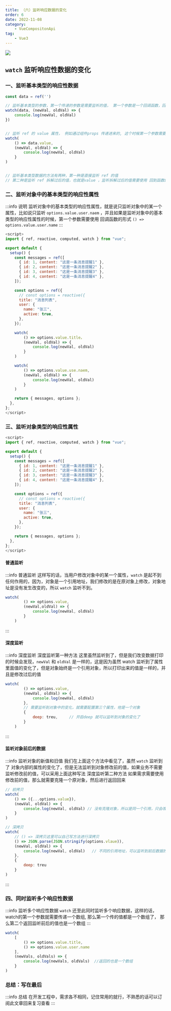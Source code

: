 ```yaml
---
title: （六）监听响应数据的变化
order: 6
date: 2022-11-08
category:
    - VueCompositonApi
tag: 
    - Vue3
---
```


![](https://image.zswei.xyz/img/202211121817662.webp)

## `watch` 监听响应性数据的变化
### 一、监听基本类型的响应性数据
```js
const data = ref('')

// 监听基本类型的参数，第一个传递的参数是需要监听的值， 第一个参数是一个回调函数，回调函数又两个值，一个是，监听数据变化过后的值，第二个是变化之前的值
watch(data, (newVal, oldVal) => {
    console.log(newVal, oldVal)
})


// 监听 ref 的 value 属性， 例如通过组件props 传递进来的, 这个时候第一个参数需要使用回调函数的形式
watch(
    () => data.value,
    (newVal, oldVal) => {
        console.log(newVal, oldVal)
    }
)


// 监听基本类型数据的方法有两种，第一种是直接监听 ref 的值
// 第二种是监听 ref 拆解过后的值，也就是value ，监听拆解过后的值需要使用 回到函数的形式监听 
```


### 二、监听对象中的基本类型的响应性属性
:::info 说明
监听对象中的基本类型的响应性属性，就是说只监听对象中的某一个属性，比如说只监听
`options.value.user.naem` ，并且如果是监听对象中的基本类型的响应性属性的时候，第一个参数需要使用 回调函数的形式 `() => options.value.user.name` 
:::
```js
<script>
import { ref, reactive, computed, watch } from "vue";

export default {
  setup() {
    const messages = ref([
      { id: 1, content: "这是一条消息提醒1" },
      { id: 2, content: "这是一条消息提醒2" },
      { id: 3, content: "这是一条消息提醒3" },
      { id: 4, content: "这是一条消息提醒4" },
    ]);

    const options = ref({
      // const options = reactive({
      title: "消息列表",
      user: {
        name: "张三",
        active: true,
      },
    });

    watch(
        () => options.value.title，
        (newVal, oldVal) => {
            console.log(newVal, oldVal)
        }
    )

    watch(
        () => options.value.use.naem,
        (newVal, oldVal) => {
            console.log(newVal, oldVal)
        }
    )

    return { messages, options };
  },
};
</script>
```

### 三、监听对象类型的响应性属性
```js
<script>
import { ref, reactive, computed, watch } from "vue";

export default {
  setup() {
    const messages = ref([
      { id: 1, content: "这是一条消息提醒1" },
      { id: 2, content: "这是一条消息提醒2" },
      { id: 3, content: "这是一条消息提醒3" },
      { id: 4, content: "这是一条消息提醒4" },
    ]);

    const options = ref({
      // const options = reactive({
      title: "消息列表",
      user: {
        name: "张三",
        active: true,
      },
    });

    return { messages, options };
  },
};
</script>
```

#### 普通监听
:::info 普通监听
这样写的话，当用户修改对象中的某一个属性，`watch` 是起不到任何作用的，因为，对象是一个引用地址，我们修改的是在原对象上修改，对象地址是没有发生改变的，所以 `watch` 监听不到。
```js
watch(
        () => options.value,
        (newVal,oldVal) => {
            console.log(newVal, oldVal)
        }
    )
```
:::

#### 深度监听
:::info 深度监听
深度监听第一种方法
这里虽然监听到了，但是我们改变数据打印的时候会发现，`newVal` 和 `oldVal` 是一样的，这是因为虽然 watch 监听到了属性里面值的变化了，但是对象始终是一个引用对象，所以打印出来的值是一样的，并且是修改过后的值
    
```js
watch(
        () => options.value,
        (newVal, oldVal) => {
            console.log(newVal, oldVal)
        },
        // 需要监听到对象中的变化，就需要配置第三个属性，他是一个对象
        {
            deep: treu,     // 开启deep 就可以监听到对象的变化了
        }
    )
```
:::


#### 监听对象前后的数据
:::info 监听对象的新值和旧值
我们在上面这个方法中看见了，虽然 `watch` 监听到了 对象内部的属性的变化了，但是无法监听到对象修改前的值，如果业务不需要监听修改前的值，可以采用上面这种写法
深度监听第二种方法
如果需求需要使用修改前的值，那么就需要克隆一个原对象，然后进行返回回来
    
```js
// 前拷贝
watch(
    () => ({...options.value}),
    (newVal, oldVal) => {
        console.log(newVal, oldVal) // 没有克隆对象，所以是同一个引用，只会改变第一层
    }
)

// 深拷贝
watch(
    // () => 深拷贝这里可以自己写方法进行深拷贝
    () => JSON.parse(JSON.stringify(options.vlaue)),
    (newVal, oldVal) => {
        console.log(newVal, oldVal)   // 不同的引用地址，可以监听到前后数据的变化
    },
    {
        deep: treu
    }
)
```
:::


### 四、同时监听多个响应性数据
:::info 监听多个响应性数据
`watch` 还至此同时监听多个响应数据，这样的话，watch的第一个参数就需要传递一个数组, 那么第一个传的值都是一个数组了， 那么第二个返回监听前后的值也是一个数组
:::
```js
watch(
    [
        () => options.value.title,
        () => options.value.user.name
    ],
    (newVals, oldVals) => {
        console.log(newVals, oldVals)  //返回的也是一个数组
    }
)
```

### 总结：写在最后
:::info 总结
在开发工程中，需求各不相同，记住常用的就行，不熟悉的话可以订阅此文章回来复习查看
:::
